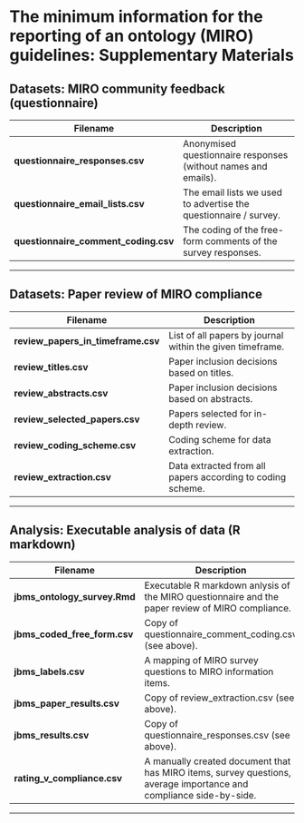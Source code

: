 # The minimum information for the reporting of an ontology (MIRO) guidelines: Supplementary Materials

## Datasets: MIRO community feedback (questionnaire)	

| Filename | Description |
|---|---|
| **questionnaire_responses.csv** | Anonymised questionnaire responses (without names and emails). |
| **questionnaire_email_lists.csv** | The email lists we used to advertise the questionnaire / survey. |
| **questionnaire_comment_coding.csv** | The coding of the free-form comments of the survey responses. |
----

## Datasets: Paper review of MIRO compliance	

| Filename | Description |
|---|---|
| **review_papers_in_timeframe.csv** | List of all papers by journal within the given timeframe. |
| **review_titles.csv** | Paper inclusion decisions based on titles. |
| **review_abstracts.csv** | Paper inclusion decisions based on abstracts. |
| **review_selected_papers.csv** | Papers selected for in-depth review. |
| **review_coding_scheme.csv** | Coding scheme for data extraction. |
| **review_extraction.csv** | Data extracted from all papers according to coding scheme. |
----

## Analysis: Executable analysis of data (R markdown)	

| Filename | Description |
|---|---|
| **jbms_ontology_survey.Rmd** | Executable R markdown anlysis of the MIRO questionnaire and the paper review of MIRO compliance. |
| **jbms_coded_free_form.csv** | Copy of questionnaire_comment_coding.csv (see above). |
| **jbms_labels.csv** | A mapping of MIRO survey questions to MIRO information items. |
| **jbms_paper_results.csv** | Copy of review_extraction.csv (see above). |
| **jbms_results.csv** | Copy of questionnaire_responses.csv (see above). |
| **rating_v_compliance.csv** | A manually created document that has MIRO items, survey questions, average importance and compliance side-by-side. |
----
	
	

